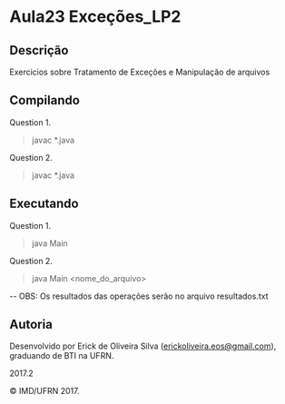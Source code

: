 # Aula23 Exceções_LP2

## Descrição

Exercicios sobre Tratamento de Exceções e Manipulação de arquivos

## Compilando
Question 1.
> javac *.java

Question 2.
> javac *.java

## Executando

Question 1.
> java Main
  
Question 2.
> java Main <nome_do_arquivo>

-- OBS: Os resultados das operações serão no arquivo resultados.txt
## Autoria

Desenvolvido por Erick de Oliveira Silva (<erickoliveira.eos@gmail.com>), graduando de BTI na UFRN.

2017.2

&copy; IMD/UFRN 2017.
